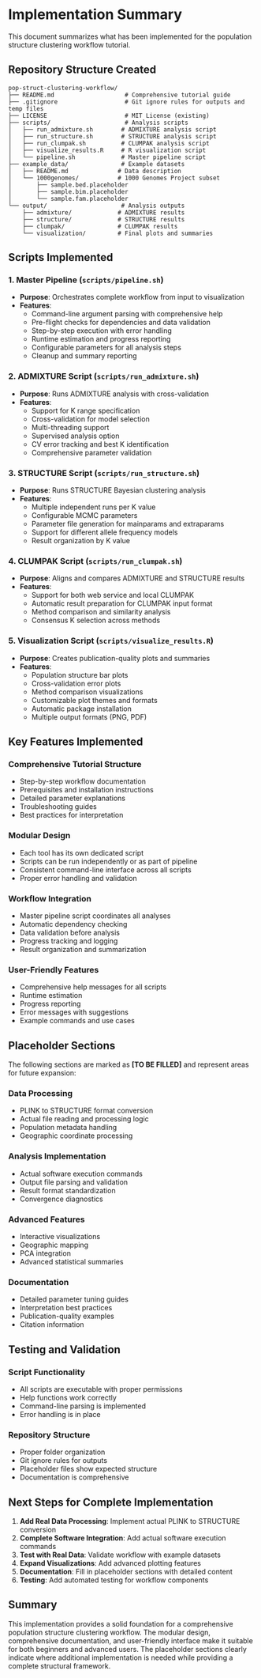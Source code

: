 # Implementation Summary

This document summarizes what has been implemented for the population structure clustering workflow tutorial.

## Repository Structure Created

```
pop-struct-clustering-workflow/
├── README.md                    # Comprehensive tutorial guide
├── .gitignore                   # Git ignore rules for outputs and temp files
├── LICENSE                      # MIT License (existing)
├── scripts/                     # Analysis scripts
│   ├── run_admixture.sh        # ADMIXTURE analysis script
│   ├── run_structure.sh        # STRUCTURE analysis script  
│   ├── run_clumpak.sh          # CLUMPAK analysis script
│   ├── visualize_results.R     # R visualization script
│   └── pipeline.sh             # Master pipeline script
├── example_data/               # Example datasets
│   ├── README.md              # Data description
│   └── 1000genomes/           # 1000 Genomes Project subset
│       ├── sample.bed.placeholder
│       ├── sample.bim.placeholder
│       └── sample.fam.placeholder
└── output/                     # Analysis outputs
    ├── admixture/             # ADMIXTURE results
    ├── structure/             # STRUCTURE results
    ├── clumpak/               # CLUMPAK results
    └── visualization/         # Final plots and summaries
```

## Scripts Implemented

### 1. Master Pipeline (`scripts/pipeline.sh`)
- **Purpose**: Orchestrates complete workflow from input to visualization
- **Features**:
  - Command-line argument parsing with comprehensive help
  - Pre-flight checks for dependencies and data validation
  - Step-by-step execution with error handling
  - Runtime estimation and progress reporting
  - Configurable parameters for all analysis steps
  - Cleanup and summary reporting

### 2. ADMIXTURE Script (`scripts/run_admixture.sh`)
- **Purpose**: Runs ADMIXTURE analysis with cross-validation
- **Features**:
  - Support for K range specification
  - Cross-validation for model selection
  - Multi-threading support
  - Supervised analysis option
  - CV error tracking and best K identification
  - Comprehensive parameter validation

### 3. STRUCTURE Script (`scripts/run_structure.sh`)
- **Purpose**: Runs STRUCTURE Bayesian clustering analysis
- **Features**:
  - Multiple independent runs per K value
  - Configurable MCMC parameters
  - Parameter file generation for mainparams and extraparams
  - Support for different allele frequency models
  - Result organization by K value

### 4. CLUMPAK Script (`scripts/run_clumpak.sh`)
- **Purpose**: Aligns and compares ADMIXTURE and STRUCTURE results
- **Features**:
  - Support for both web service and local CLUMPAK
  - Automatic result preparation for CLUMPAK input format
  - Method comparison and similarity analysis
  - Consensus K selection across methods

### 5. Visualization Script (`scripts/visualize_results.R`)
- **Purpose**: Creates publication-quality plots and summaries
- **Features**:
  - Population structure bar plots
  - Cross-validation error plots
  - Method comparison visualizations
  - Customizable plot themes and formats
  - Automatic package installation
  - Multiple output formats (PNG, PDF)

## Key Features Implemented

### Comprehensive Tutorial Structure
- Step-by-step workflow documentation
- Prerequisites and installation instructions
- Detailed parameter explanations
- Troubleshooting guides
- Best practices for interpretation

### Modular Design
- Each tool has its own dedicated script
- Scripts can be run independently or as part of pipeline
- Consistent command-line interface across all scripts
- Proper error handling and validation

### Workflow Integration
- Master pipeline script coordinates all analyses
- Automatic dependency checking
- Data validation before analysis
- Progress tracking and logging
- Result organization and summarization

### User-Friendly Features
- Comprehensive help messages for all scripts
- Runtime estimation
- Progress reporting
- Error messages with suggestions
- Example commands and use cases

## Placeholder Sections

The following sections are marked as **[TO BE FILLED]** and represent areas for future expansion:

### Data Processing
- PLINK to STRUCTURE format conversion
- Actual file reading and processing logic
- Population metadata handling
- Geographic coordinate processing

### Analysis Implementation
- Actual software execution commands
- Output file parsing and validation
- Result format standardization
- Convergence diagnostics

### Advanced Features
- Interactive visualizations
- Geographic mapping
- PCA integration
- Advanced statistical summaries

### Documentation
- Detailed parameter tuning guides
- Interpretation best practices
- Publication-quality examples
- Citation information

## Testing and Validation

### Script Functionality
- All scripts are executable with proper permissions
- Help functions work correctly
- Command-line parsing is implemented
- Error handling is in place

### Repository Structure
- Proper folder organization
- Git ignore rules for outputs
- Placeholder files show expected structure
- Documentation is comprehensive

## Next Steps for Complete Implementation

1. **Add Real Data Processing**: Implement actual PLINK to STRUCTURE conversion
2. **Complete Software Integration**: Add actual software execution commands
3. **Test with Real Data**: Validate workflow with example datasets
4. **Expand Visualizations**: Add advanced plotting features
5. **Documentation**: Fill in placeholder sections with detailed content
6. **Testing**: Add automated testing for workflow components

## Summary

This implementation provides a solid foundation for a comprehensive population structure clustering workflow. The modular design, comprehensive documentation, and user-friendly interface make it suitable for both beginners and advanced users. The placeholder sections clearly indicate where additional implementation is needed while providing a complete structural framework.